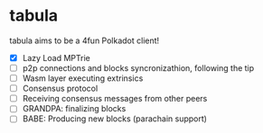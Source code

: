 # tabula

tabula aims to be a 4fun Polkadot client!

- [x] Lazy Load MPTrie
- [ ] p2p connections and blocks syncronizathion, following the tip
- [ ] Wasm layer executing extrinsics
- [ ] Consensus protocol
- [ ] Receiving consensus messages from other peers
- [ ] GRANDPA: finalizing blocks
- [ ] BABE: Producing new blocks (parachain support)

